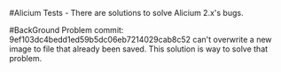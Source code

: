 #Alicium Tests - There are solutions to solve Alicium 2.x's bugs.

#BackGround Problem
commit: 9ef103dc4bedd1ed59b5dc06eb7214029cab8c52 can't overwrite a new image to file that already been saved.
This solution is way to solve that problem.